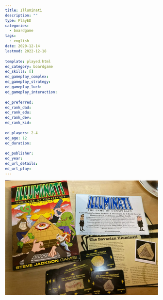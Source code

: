 ```yaml
---
title: Illuminati
description: ""
type: PlayED
categories:
  - boardgame
tags:
  - english
date: 2020-12-14
lastmod: 2022-12-18

template: played.html
ed_category: boardgame
ed_skills: []
ed_gameplay_complex: 
ed_gameplay_strategy: 
ed_gameplay_luck: 
ed_gameplay_interaction: 

ed_preferred: 
ed_rank_dad: 
ed_rank_edu: 
ed_rank_dev: 
ed_rank_kid: 

ed_players: 2-4
ed_age: 12
ed_duration: 

ed_publisher: 
ed_year: 
ed_url_details: 
ed_url_play: 
---
```


![](../../assets/img/played/boardgame/illuminati.webp)
